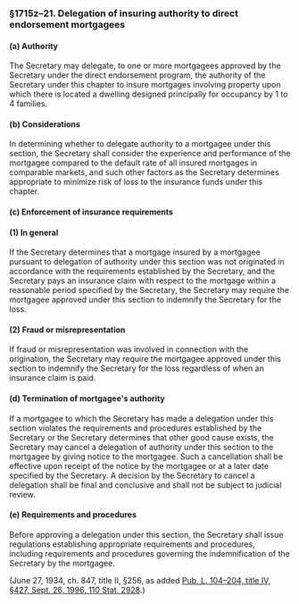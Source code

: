 ### §1715z–21. Delegation of insuring authority to direct endorsement mortgagees ###

[]()

#### (a) Authority ####

The Secretary may delegate, to one or more mortgagees approved by the Secretary under the direct endorsement program, the authority of the Secretary under this chapter to insure mortgages involving property upon which there is located a dwelling designed principally for occupancy by 1 to 4 families.

[]()

#### (b) Considerations ####

In determining whether to delegate authority to a mortgagee under this section, the Secretary shall consider the experience and performance of the mortgagee compared to the default rate of all insured mortgages in comparable markets, and such other factors as the Secretary determines appropriate to minimize risk of loss to the insurance funds under this chapter.

[]()

#### (c) Enforcement of insurance requirements ####

[]()

#### (1) In general ####

If the Secretary determines that a mortgage insured by a mortgagee pursuant to delegation of authority under this section was not originated in accordance with the requirements established by the Secretary, and the Secretary pays an insurance claim with respect to the mortgage within a reasonable period specified by the Secretary, the Secretary may require the mortgagee approved under this section to indemnify the Secretary for the loss.

[]()

#### (2) Fraud or misrepresentation ####

If fraud or misrepresentation was involved in connection with the origination, the Secretary may require the mortgagee approved under this section to indemnify the Secretary for the loss regardless of when an insurance claim is paid.

[]()

#### (d) Termination of mortgagee's authority ####

If a mortgagee to which the Secretary has made a delegation under this section violates the requirements and procedures established by the Secretary or the Secretary determines that other good cause exists, the Secretary may cancel a delegation of authority under this section to the mortgagee by giving notice to the mortgagee. Such a cancellation shall be effective upon receipt of the notice by the mortgagee or at a later date specified by the Secretary. A decision by the Secretary to cancel a delegation shall be final and conclusive and shall not be subject to judicial review.

[]()

#### (e) Requirements and procedures ####

Before approving a delegation under this section, the Secretary shall issue regulations establishing appropriate requirements and procedures, including requirements and procedures governing the indemnification of the Secretary by the mortgagee.

(June 27, 1934, ch. 847, title II, §256, as added [Pub. L. 104–204, title IV, §427, Sept. 26, 1996, 110 Stat. 2928](/statviewer.htm?volume=110&page=2928).)
